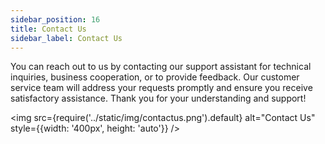 ```yaml
---
sidebar_position: 16
title: Contact Us
sidebar_label: Contact Us
---
```


You can reach out to us by contacting our support assistant for technical inquiries, business cooperation, or to provide feedback. Our customer service team will address your requests promptly and ensure you receive satisfactory assistance. Thank you for your understanding and support!

<img src={require('../static/img/contactus.png').default} alt="Contact Us" style={{width: '400px', height: 'auto'}} />
